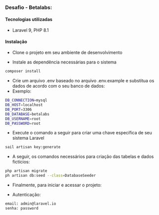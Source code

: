 ### Desafio - Betalabs:

#### Tecnologias utilizadas

-   Laravel 9, PHP 8.1 

#### Instalação

-   Clone o projeto em seu ambiente de desenvolvimento

-   Instale as dependência necessárias para o sistema

```bash
composer install
```

-   Crie um arquivo .env baseado no arquivo .env.example e substitua os dados de acordo com o seu banco de dados:
-   Exemplo:

```bash
DB_CONNECTION=mysql
DB_HOST=localhost
DB_PORT=3306
DB_DATABASE=betalabs
DB_USERNAME=root
DB_PASSWORD=root
```

-   Execute o comando a seguir para criar uma chave específica de seu sistema Laravel

```bash
sail artisan key:generate
```

- A seguir, os comandos necessários para criação das tabelas e dados fictícios:

```bash
php artisan migrate
ph artisan db:seed --class=DatabaseSeeder
```

- Finalmente, para iniciar e acessar o projeto:

- Autenticação:
```bash
email: admin@laravel.io
senha: password
```
